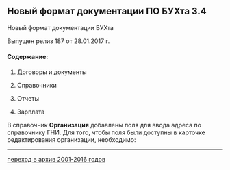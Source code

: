 ## Новый формат документации ПО БУХта 3.4



Новый формат документации БУХта

Выпущен релиз 187 от 28.01.2017 г.
  
#### Содержание:  

1. Договоры и документы  
  
 
2. Справочники  
  
 
3. Отчеты  
  
 
4. Зарплата 


 В справочник **Организация** добавлены поля для ввода адреса по справочнику ГНИ. Для того, чтобы поля были доступны в карточке редактирования организации, необходимо:  
 

---

[переход в архив 2001-2016 годов](archive\index.html) 